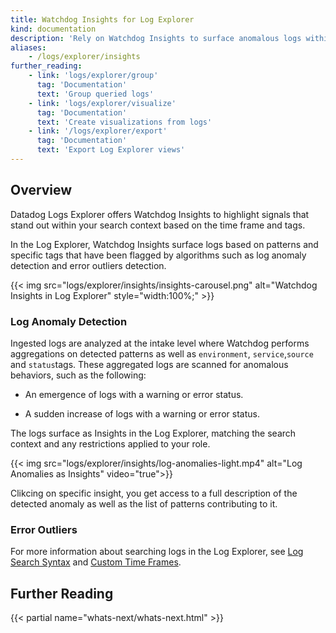```yaml
---
title: Watchdog Insights for Log Explorer
kind: documentation
description: 'Rely on Watchdog Insights to surface anomalous logs within your search context.'
aliases:
    - /logs/explorer/insights
further_reading:
    - link: 'logs/explorer/group'
      tag: 'Documentation'
      text: 'Group queried logs'
    - link: 'logs/explorer/visualize'
      tag: 'Documentation'
      text: 'Create visualizations from logs'
    - link: '/logs/explorer/export'
      tag: 'Documentation'
      text: 'Export Log Explorer views'
---
```


## Overview

Datadog Logs Explorer offers Watchdog Insights to highlight signals that stand out within your search context based on the time frame and tags.

In the Log Explorer, Watchdog Insights surface logs based on patterns and specific tags that have been flagged by algorithms such as log anomaly detection and error outliers detection.

{{< img src="logs/explorer/insights/insights-carousel.png" alt="Watchdog Insights in Log Explorer" style="width:100%;" >}}

### Log Anomaly Detection

Ingested logs are analyzed at the intake level where Watchdog performs aggregations on detected patterns as well as `environment`, `service`,`source` and `status`tags.
These aggregated logs are scanned for anomalous behaviors, such as the following:
- An emergence of logs with a warning or error status.
* A sudden increase of logs with a warning or error status.


The logs surface as Insights in the Log Explorer, matching the search context and any restrictions applied to your role.

{{< img src="logs/explorer/insights/log-anomalies-light.mp4" alt="Log Anomalies as Insights" video="true">}}

Clikcing on specific insight, you get access to a full description of the detected anomaly as well as the list of patterns contributing to it.

### Error Outliers



For more information about searching logs in the Log Explorer, see [Log Search Syntax][1] and [Custom Time Frames][2].

## Further Reading

{{< partial name="whats-next/whats-next.html" >}}

[1]: /logs/search-syntax
[2]: /dashboards/guide/custom_time_frames
[3]: /logs/indexes
